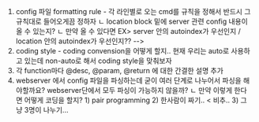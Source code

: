 1. config 파일 formatting rule - 각 라인별로 오는 cmd를 규칙을 정해서 반드시 그 규칙대로 들어오게끔 정하자
	ㄴ location block 밑에 server 관련 config 내용이 올 수 있는지?
		ㄴ 만약 올 수 있다면
		EX> server 안의 autoindex가 우선인지 / location 안의 autoindex가 우선인지?? -->
2. coding style - coding convension을 어떻게 할지.. 현재 우리는 auto로 사용하고 있는데 non-auto로 해서 coding style을 맞춰보자
3. 각 function마다 @desc, @param, @return 에 대한 간결한 설명 추가
4. webserver 에서 config 파일을 파싱하는데 굳이 여러 단계로 나누어서 파싱을 해야할까요? webserver단에서 모두 파싱이 가능하지 않을까?
	ㄴ 만약 이렇게 한다면 어떻게 코딩을 할지?
		1) pair programming
		2) 한사람이 짜기.. < 비추..
		3) 그냥 3명이 나누기...
